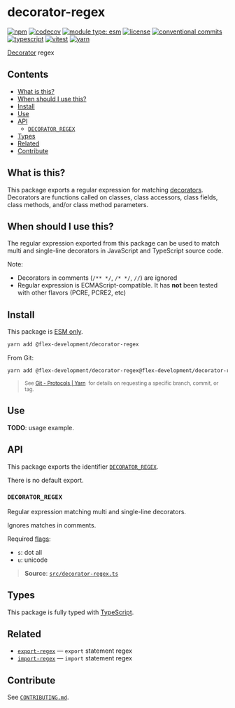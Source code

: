 # decorator-regex

[![npm](https://img.shields.io/npm/v/@flex-development/decorator-regex.svg)](https://npmjs.com/package/@flex-development/decorator-regex)
[![codecov](https://codecov.io/github/flex-development/decorator-regex/branch/main/graph/badge.svg?token=NO3rVfx9OF)](https://codecov.io/github/flex-development/decorator-regex)
[![module type: esm](https://img.shields.io/badge/module%20type-esm-brightgreen)](https://github.com/voxpelli/badges-cjs-esm)
[![license](https://img.shields.io/github/license/flex-development/decorator-regex.svg)](LICENSE.md)
[![conventional commits](https://img.shields.io/badge/-conventional%20commits-fe5196?logo=conventional-commits&logoColor=ffffff)](https://conventionalcommits.org/)
[![typescript](https://img.shields.io/badge/-typescript-3178c6?logo=typescript&logoColor=ffffff)](https://typescriptlang.org/)
[![vitest](https://img.shields.io/badge/-vitest-6e9f18?style=flat&logo=vitest&logoColor=ffffff)](https://vitest.dev/)
[![yarn](https://img.shields.io/badge/-yarn-2c8ebb?style=flat&logo=yarn&logoColor=ffffff)](https://yarnpkg.com/)

[Decorator][1] regex

## Contents

- [What is this?](#what-is-this)
- [When should I use this?](#when-should-i-use-this)
- [Install](#install)
- [Use](#use)
- [API](#api)
  - [`DECORATOR_REGEX`](#decorator-regex)
- [Types](#types)
- [Related](#related)
- [Contribute](#contribute)

## What is this?

This package exports a regular expression for matching [decorators][1]. Decorators are functions called on classes,
class accessors, class fields, class methods, and/or class method parameters.

## When should I use this?

The regular expression exported from this package can be used to match multi and single-line decorators in JavaScript
and TypeScript source code.

Note:

- Decorators in comments (`/** */`, `/* */`, `//`) are ignored
- Regular expression is ECMAScript-compatible. It has **not** been tested with other flavors (PCRE, PCRE2, etc)

## Install

This package is [ESM only][2].

```sh
yarn add @flex-development/decorator-regex
```

From Git:

```sh
yarn add @flex-development/decorator-regex@flex-development/decorator-regex
```

<blockquote>
  <small>
    See <a href='https://yarnpkg.com/features/protocols#git'>Git - Protocols | Yarn</a>
    &nbsp;for details on requesting a specific branch, commit, or tag.
  </small>
</blockquote>

## Use

**TODO**: usage example.

## API

This package exports the identifier [`DECORATOR_REGEX`](#decorator-regex).

There is no default export.

### `DECORATOR_REGEX`

Regular expression matching multi and single-line decorators.

Ignores matches in comments.

Required [flags][3]:

- `s`: dot all
- `u`: unicode

> **Source**: [`src/decorator-regex.ts`](src/decorator-regex.ts)

## Types

This package is fully typed with [TypeScript][4].

## Related

- [`export-regex`][5] &mdash; `export` statement regex
- [`import-regex`][6] &mdash; `import` statement regex

## Contribute

See [`CONTRIBUTING.md`](CONTRIBUTING.md).

[1]: https://github.com/tc39/proposal-decorators
[2]: https://gist.github.com/sindresorhus/a39789f98801d908bbc7ff3ecc99d99c
[3]: https://codeguage.com/courses/regexp/flags
[4]: https://www.typescriptlang.org
[5]: https://github.com/flex-development/export-regex
[6]: https://github.com/flex-development/import-regex

